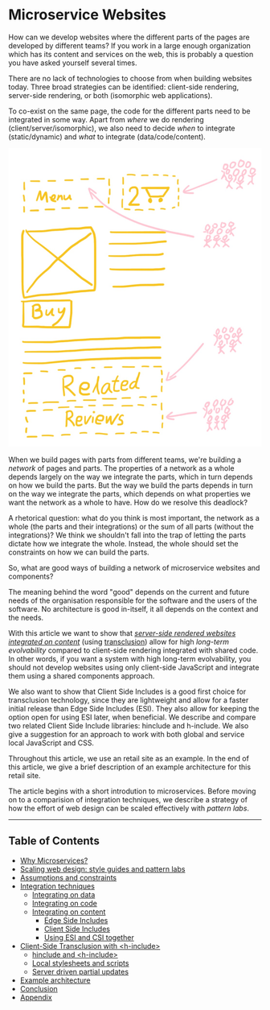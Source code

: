 # Microservice Websites

How can we develop websites where the different parts of the pages are developed by different teams? If you work in a large enough organization which has its content and services on the web, this is probably a question you have asked yourself several times.

There are no lack of technologies to choose from when building websites today. Three broad strategies can be identified: client-side rendering, server-side rendering, or both (isomorphic web applications).

To co-exist on the same page, the code for the different parts need to be integrated in some way. Apart from *where* we do rendering (client/server/isomorphic), we also need to decide *when* to integrate (static/dynamic) and *what* to integrate (data/code/content).

![A retail website with parts from different teams](assets/microservice-website.png)

When we build pages with parts from different teams, we're building a *network* of pages and parts. The properties of a network as a whole depends largely on the way we integrate the parts, which in turn depends on how we build the parts. But the way we build the parts depends in turn on the way we integrate the parts, which depends on what properties we want the network as a whole to have. How do we resolve this deadlock?

A rhetorical question: what do you think is most important, the network as a whole (the parts and their integrations) or the sum of all parts (without the integrations)? We think we shouldn't fall into the trap of letting the parts dictate how we integrate the whole. Instead, the whole should set the constraints on how we can build the parts.

So, what are good ways of building a network of microservice websites and components?

The meaning behind the word "good" depends on the current and future needs of the organisation responsible for the software and the users of the software. No architecture is good in-itself, it all depends on the context and the needs.

With this article we want to show that [*server-side rendered websites integrated on content*](index.html#integrating-on-content) (using [transclusion](https://en.wikipedia.org/wiki/Transclusion)) allow for high *long-term evolvability* compared to client-side rendering integrated with shared code. In other words, if you want a system with high long-term evolvability, you should not develop websites using only client-side JavaScript and integrate them using a shared components approach.

We also want to show that Client Side Includes is a good first choice for transclusion technology, since they are lightweight and allow for a faster initial release than Edge Side Includes (ESI). They also allow for keeping the option open for using ESI later, when beneficial. We describe and compare two related Client Side Include libraries: hinclude and h-include. We also give a suggestion for an approach to work with both global and service local JavaScript and CSS.

Throughout this article, we use an retail site as an example. In the end of this article, we give a brief description of an example architecture for this retail site.

The article begins with a short introdution to microservices. Before moving on to a comparision of integration techniques, we describe a strategy of how the effort of web design can be scaled effectively with *pattern labs*.

---

## Table of Contents

- [Why Microservices?](index.htmlindex.html#why-microservices)
- [Scaling web design: style guides and pattern labs](index.html#scaling-web-design)
- [Assumptions and constraints](index.html#assumptions-and-constraints)
- [Integration techniques](index.html#integration-techniques)
  - [Integrating on data](index.html#integrating-on-data)
  - [Integrating on code](index.html#integrating-on-code)
  - [Integrating on content](index.html#integrating-on-content)
    - [Edge Side Includes](index.html#edge-side-includes)
    - [Client Side Includes](index.html#client-side-includes)
    - [Using ESI and CSI together](index.html#using-esi-and-csi-together)
- [Client-Side Transclusion with &lt;h-include&gt;](index.html#client-side-transclusion-with-h-include)
  - [hinclude and &lt;h-include&gt;](index.html#hinclude-and-h-include)
  - [Local stylesheets and scripts](index.html#local-stylesheets-and-scripts)
  - [Server driven partial updates](index.html#server-driven-partial-updates)
- [Example architecture](index.html#example-architecture)
- [Conclusion](index.html#conclusion)
- [Appendix](appendix.html)

